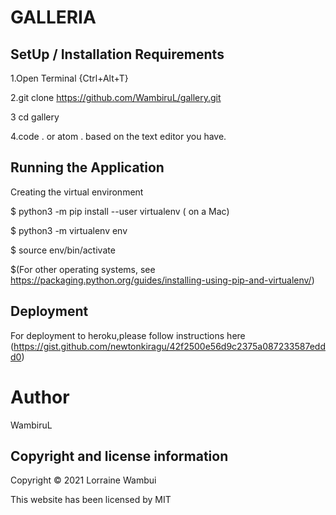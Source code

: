 # GALLERIA

## SetUp / Installation Requirements
1.Open Terminal {Ctrl+Alt+T}

2.git clone https://github.com/WambiruL/gallery.git

3 cd gallery

4.code . or atom . based on the text editor you have.

## Running the Application
Creating the virtual environment

  $ python3 -m pip install --user virtualenv ( on a Mac)

  $ python3 -m virtualenv env

  $ source env/bin/activate

  $(For other operating systems, see https://packaging.python.org/guides/installing-using-pip-and-virtualenv/)

## Deployment
For deployment to heroku,please follow instructions here (https://gist.github.com/newtonkiragu/42f2500e56d9c2375a087233587eddd0)

# Author
WambiruL

## Copyright and license information
Copyright © 2021 Lorraine Wambui

This website has been licensed by MIT

